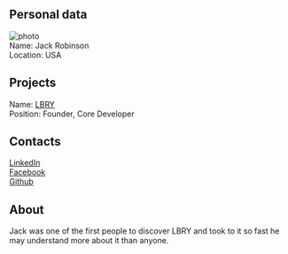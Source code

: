 ## Personal data
![ photo](photo/jack_robison.jpg)  
Name: Jack Robinson    
Location: USA  
## Projects 
Name: [LBRY](../projects/lbry.md)  
Position: Founder, Core Developer
## Contacts
[LinkedIn](https://www.linkedin.com/in/jack-robison-07118972/)  
[Facebook](https://www.facebook.com/Jack-Robison-159448027494211/)  
[Github](https://github.com/jackrobison)  
## About
Jack was one of the first people to discover LBRY and took to it so fast he may understand more about it than anyone. 
